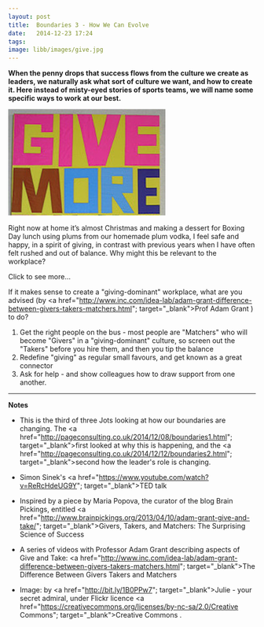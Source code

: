 ```yaml
---
layout: post
title:  Boundaries 3 - How We Can Evolve
date:   2014-12-23 17:24
tags: 
image: libb/images/give.jpg
---
```


**When the penny drops that success flows from the culture we create as leaders, we naturally ask what sort of culture we want, and how to create it. Here instead of misty-eyed stories of sports teams, we will name some specific ways to work at our best.**

![](/libb/images/give.jpg)

Right now at home it’s almost Christmas and making a dessert for Boxing Day lunch using plums from our homemade plum vodka, I feel safe and happy, in a spirit of giving, in contrast with previous years when I have often felt rushed and out of balance. Why might this be relevant to the workplace?

<div id="restOfArticle" style="display:none">
Simon Sinek (author of <a href="http://www.amazon.co.uk/Leaders-Eat-Last-Together-Others/dp/1480542571"; target="_blank">Leaders Eat Last</a> ) points out that because our real work contains danger and risk, it releases in you "selfish" chemicals (endorphin, cortisol and dopamine) to have you deliver results in the short-term, but this also isolates you in fear, stress, cynicism, paranoia and self-interest. I recognise that. <br><br>

When leaders can create a "circle of safety" they release a different bio-chemical response that, over time, produces higher performance. How you achieve this as a leader is to sacrifice your short-term interest and <u>empower</u> those you lead. This releases "selfless" chemicals (serotonin and oxytocin) in your people that will reward you with their love, loyalty, cooperation and trust.<br><br>

Or else you can just be the leader who runs the numbers, and leave everyone else feeling selfish to fend for ourselves.<br><br> 

<a href="http://www.inc.com/idea-lab/adam-grant-difference-between-givers-takers-matchers.html"; target="_blank">Prof Adam Grant</a> takes this further to show that some cultures encourage us as the leaders to "give" (thus releasing those social chemicals), but others will bias us towards "taking".<br><br>

In practice every workplace has both "Takers" (who like to get more than they give, putting their own interests first, and only helping others when the benefits to them outweigh the personal costs) and "Givers" (who, caring about what other people need, are generous with their time, energy, knowledge, skills, ideas, and connections).<br><br>

In a "taking-dominant" culture we tend to envy successful colleagues and knock them down a notch. In a "giving-dominant" culture something distinctive happens: when a "giver" succeeds, we are rooting not gunning for them. There is a ripple effect, enhancing the success of people around them. Success spreads and cascades.<br><br>

</div>
<a onclick="showMoreOrLess(this,'restOfArticle');">Click to see more...</a>

If it makes sense to create a "giving-dominant" workplace, what are you advised (by <a href="http://www.inc.com/idea-lab/adam-grant-difference-between-givers-takers-matchers.html"; target="_blank">Prof Adam Grant</a> ) to do?

1. Get the right people on the bus - most people are "Matchers" who will become "Givers" in a "giving-dominant" culture, so screen out the "Takers" before you hire them, and then you tip the balance
2. Redefine "giving" as regular small favours, and get known as a great connector 
3. Ask for help - and show colleagues how to draw support from one another.

__________________

<b>Notes</b>

* This is the third of three Jots looking at how our boundaries are changing. The <a href="http://pageconsulting.co.uk/2014/12/08/boundaries1.html"; target="_blank">first</a> looked at why this is happening, and the <a href="http://pageconsulting.co.uk/2014/12/12/boundaries2.html"; target="_blank">second</a> how the leader's role is changing.

* Simon Sinek's <a href="https://www.youtube.com/watch?v=ReRcHdeUG9Y"; target="_blank">TED talk</a>

* Inspired by a piece by Maria Popova, the curator of the blog Brain Pickings,  entitled <a href="http://www.brainpickings.org/2013/04/10/adam-grant-give-and-take/"; target="_blank">Givers, Takers, and Matchers: The Surprising Science of Success</a>

* A series of videos with Professor Adam Grant describing aspects of Give and Take: <a href="http://www.inc.com/idea-lab/adam-grant-difference-between-givers-takers-matchers.html"; target="_blank">The Difference Between Givers Takers and Matchers</a>

* Image: by <a href="http://bit.ly/1B0PPw7"; target="_blank">Julie - your secret admiral</a>, under Flickr licence <a href="https://creativecommons.org/licenses/by-nc-sa/2.0/Creative Commons"; target="_blank">Creative Commons</a>
</a>.
